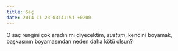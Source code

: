 ```yaml
---
title: Saç
date: 2014-11-23 03:41:51 +0200
---
```


O saç rengini çok aradın mı diyecektim, *sustum*, kendini boyamak,
başkasının boyamasından neden daha kötü olsun?
